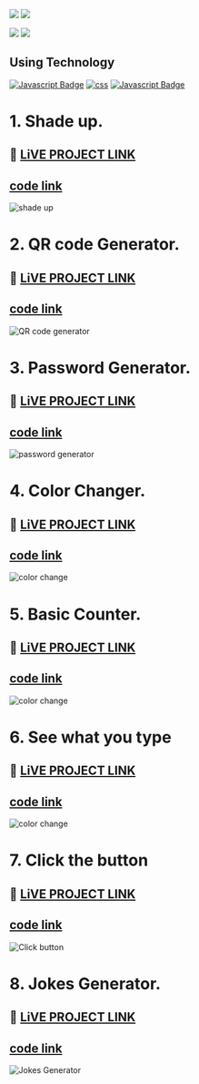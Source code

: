 [![](https://img.shields.io/badge/ANURAG%20TIWARI-ADD8E6?style=for-the-badge)]()
[![](https://img.shields.io/badge/HITESH%20CHOUDHARY-ADD8E6?style=for-the-badge)]()

[![](https://img.shields.io/badge/linkedin-blue?style=for-the-badge)](https://www.linkedin.com/in/ankush-kumar-275129176/)
[![](https://img.shields.io/badge/MY%20PORTFOLIO-blue?style=for-the-badge)](https://developerankush.tk/)

## **Using Technology**
 [![Javascript Badge](https://img.shields.io/badge/html-red?style=for-the-badge&labelColor=red&logo=HTML5&logoColor=white)](#) 
[![css](https://img.shields.io/badge/css-blue?style=for-the-badge&logo=css3&logoColor=white)]()
  [![Javascript Badge](https://img.shields.io/badge/-javascript-white?style=for-the-badge&labelColor=white&logo=javascript&logoColor=yellow)](#)
 

# 1. Shade up. 

## 🚀 [LiVE PROJECT LINK](https://subtle-strudel-f2556f.netlify.app/) 
## [code link](https://github.com/Ankush8950/shadeup)
![shade up](./shadeup.png)

# 2. QR code Generator. 

## 🚀 [LiVE PROJECT LINK](https://dancing-souffle-d2164a.netlify.app/) 
## [code link](https://github.com/Ankush8950/QRcodeGenerator)
![QR code generator](./QRgenerator.png)

# 3. Password Generator. 

## 🚀 [LiVE PROJECT LINK](https://wondrous-marshmallow-c9c94f.netlify.app/) 
## [code link](https://github.com/Ankush8950/PasswordGenerator)
![password generator](./passwordgenerator.png)

# 4. Color Changer. 

## 🚀 [LiVE PROJECT LINK](https://voluble-narwhal-485b00.netlify.app/) 
## [code link](https://github.com/Ankush8950/colorChanging)
![color change](./color%20change.png)

# 5. Basic Counter.

## 🚀 [LiVE PROJECT LINK](https://incandescent-llama-9a04c7.netlify.app/) 
## [code link](https://github.com/Ankush8950/basicCounter)
![color change](./basiccounter.png)

# 6. See what you type

## 🚀 [LiVE PROJECT LINK](https://eclectic-rugelach-de023d.netlify.app/) 
## [code link](https://github.com/Ankush8950/SeeWhatYouType)
![color change](./seeyoutype.png)

# 7. Click the button

## 🚀 [LiVE PROJECT LINK](https://inspiring-rabanadas-046c8b.netlify.app/) 
## [code link](https://github.com/Ankush8950/clickThebutton)
![Click button](./clickbutton.png)

# 8. Jokes Generator.

## 🚀 [LiVE PROJECT LINK](https://iridescent-puppy-c693a0.netlify.app/) 
## [code link](https://github.com/Ankush8950/JokesGenerator)
![Jokes Generator](./jokesapi.png)